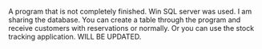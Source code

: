 A program that is not completely finished. Win SQL server was used. I am sharing the database. You can create a table through the program and receive customers with reservations or normally. Or you can use the stock tracking application.
WILL BE UPDATED.
